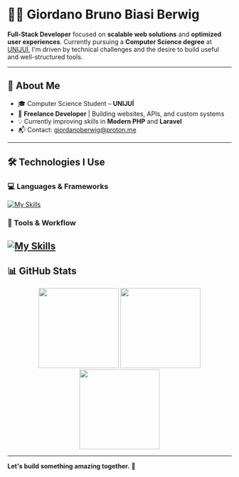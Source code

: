 # 👨‍💻 Giordano Bruno Biasi Berwig

**Full-Stack Developer** focused on **scalable web solutions** and **optimized user experiences**. Currently pursuing a **Computer Science degree** at [UNIJUÍ](https://www.unijui.edu.br), I'm driven by technical challenges and the desire to build useful and well-structured tools.

---

## 🧠 About Me

- 🎓 Computer Science Student – **UNIJUÍ**
- 💼 **Freelance Developer** | Building websites, APIs, and custom systems
- 💡 Currently improving skills in **Modern PHP** and **Laravel**
- 📬 Contact: [giordanoberwig@proton.me](mailto:giordanoberwig@proton.me)

---

## 🛠️ Technologies I Use

### 💻 Languages & Frameworks
[![My Skills](https://skillicons.dev/icons?i=laravel,php,react,js,sass,bootstrap,flutter,dart,cpp,qt)](https://skillicons.dev)

### 🧰 Tools & Workflow
[![My Skills](https://skillicons.dev/icons?i=linux,phpstorm,webstorm,vim,git,docker,mysql)](https://skillicons.dev)
---

## 📊 GitHub Stats

<div align="center">
  <img height="180em" src="https://github-readme-stats.vercel.app/api?username=ggkooo&theme=dark&show_icons=true&hide_border=true&count_private=true"/>
  <img height="180em" src="https://github-readme-streak-stats.herokuapp.com/?user=ggkooo&theme=dark&hide_border=true"/>
  <img height="180em" src="https://github-readme-stats.vercel.app/api/top-langs/?username=ggkooo&theme=dark&show_icons=true&hide_border=true&layout=compact"/>
</div>

---

**Let's build something amazing together.** 🚀
